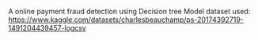 A online payment fraud detection using Decision tree Model
dataset used: https://www.kaggle.com/datasets/charlesbeauchamp/ps-20174392719-1491204439457-logcsv
